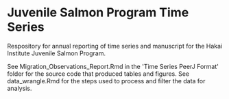 # Juvenile Salmon Program Time Series
Respository for annual reporting of time series and manuscript for the Hakai Institute Juvenile Salmon Program.

See Migration_Observations_Report.Rmd in the 'Time Series PeerJ Format' folder for the source code that produced tables and figures. See data_wrangle.Rmd for the steps used to process and filter the data for analysis.

